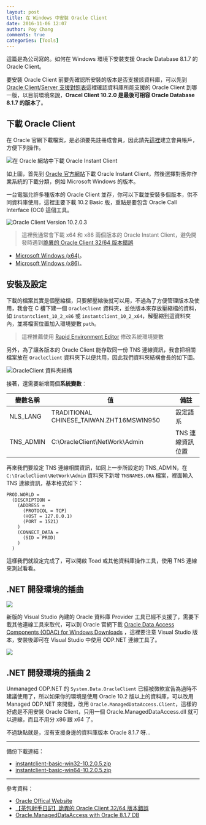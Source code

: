 ```yaml
---
layout: post
title: 在 Windows 中安裝 Oracle Client
date: 2016-11-06 12:07
author: Poy Chang
comments: true
categories: [Tools]
---
```

這篇是為公司寫的。如何在 Windows 環境下安裝支援 Oracle Database 8.1.7 的 Oracle Client。

要安裝 Oracle Client 前要先確認所安裝的版本是否支援該資料庫，可以先到 [Oracle Client/Server 支援對照表](https://blog.poychang.net/oracle-client-server-interoperability/)這裡確認資料庫所能支援的 Oracle Client 到哪一版，以目前環境來說，**Oracel Client 10.2.0 是最後可相容 Oracle Database 8.1.7 的版本**了。

## 下載 Oracle Client

在 Oracle 官網下載檔案，是必須要先註冊成會員，因此請先[這裡](https://login.oracle.com/mysso/signon.jsp)建立會員帳戶，方便下列操作。

![在 Oracle 網站中下載 Oracle Instant Client](http://i.imgur.com/Jav5yX3.png)

如上圖，首先到 [Oracle 官方網站](https://www.oracle.com/)下載 Oracle Instant Client，然後選擇對應你作業系統的下載分類，例如 Microsoft Windows 的版本。

一台電腦允許多種版本的 Oracle Client 並存，你可以下載並安裝多個版本，供不同資料庫使用，這裡主要下載 10.2 Basic 版，重點是要包含 Oracle Call Interface (OCI) 這個工具。

![Oracle Client Version 10.2.0.3 ](http://i.imgur.com/gSceeLv.png)

>這裡我通常會下載 x64 和 x86 兩個版本的 Oracle Instant Client，避免開發時遇到[詭異的 Oracle Client 32/64 版本錯誤](http://blog.darkthread.net/post-2016-05-21-weird-oracle-client-3264-error.aspx)

* [Microsoft Windows (x64)](http://www.oracle.com/technetwork/topics/winx64soft-089540.html)。
* [Microsoft Windows (x86)](http://www.oracle.com/technetwork/topics/winsoft-085727.html)。

## 安裝及設定

下載的檔案其實是個壓縮檔，只要解壓縮後就可以用，不過為了方便管理版本及使用，我會在 C 槽下建一個 `OracleClient` 資料夾，並依版本來存放壓縮檔的資料，如 `instantclient_10_2_x86` 或 `instantclient_10_2_x64`，解壓縮到這資料夾內，並將檔案位置加入環境變數 `path`。

>這裡推薦使用 [Rapid Environment Editor](http://www.rapidee.com/en/about) 修改系統環境變數

另外，為了讓各版本的 Oracle Client 能存取同一份 TNS 連線資訊，我會把相關檔案放在 `OracleClient` 資料夾下以便共用，因此我們資料夾結構會長的如下圖。

![OracleClient 資料夾結構](http://i.imgur.com/knx3JXE.png)

接著，還需要新增兩個**系統變數**：

<table class="table table-striped">
<thead>
  <tr>
    <th>變數名稱</th>
	<th>值</th>
	<th>備註</th>
  </tr>
</thead>
<tbody>
  <tr>
    <td>NLS_LANG</td>
	<td>TRADITIONAL CHINESE_TAIWAN.ZHT16MSWIN950</td>
	<td>設定語系</td>
  </tr>
  <tr>
    <td>TNS_ADMIN</td>
	<td>C:\OracleClient\NetWork\Admin</td>
	<td>TNS 連線資訊位置</td>
  </tr>
</tbody>
</table>

再來我們要設定 TNS 連線相關資訊，如同上一步所設定的 TNS_ADMIN，在 `C:\OracleClient\NetWork\Admin` 資料夾下新增 `TNSNAMES.ORA` 檔案，裡面輸入 TNS 連線資訊，基本格式如下：

```
PROD.WORLD = 
  (DESCRIPTION = 
    (ADDRESS = 
      (PROTOCOL = TCP)
      (HOST = 127.0.0.1)
      (PORT = 1521)
    )
    (CONNECT_DATA = 
      (SID = PROD)
    )
  )
```

這樣我們就設定完成了，可以開啟 Toad 或其他資料庫操作工具，使用 TNS 連線來測試看看。

## .NET 開發環境的插曲

![](http://i.imgur.com/B7omCy4.png)

新版的 Visual Studio 內建的 Oracle 資料庫 Provider 工具已經不支援了，需要下載其他連線工具來取代，可以到 Oracle 官網下載 [Oracle Data Access Components (ODAC) for Windows Downloads](http://www.oracle.com/technetwork/topics/dotnet/downloads/index.html) ，這裡要注意 Visual Studio 版本，安裝後即可在 Visual Studio 中使用 ODP.NET 連線工具了。

![](http://i.imgur.com/L7APtzo.png)

## .NET 開發環境的插曲 2

Unmanaged ODP.NET 的 `System.Data.OracleClient` 已經被微軟宣告為過時不建議使用了，所以如果你的環境是使用 Oracle 10.2 版以上的資料庫，可以改用 Managed ODP.NET 來開發，改用 `Oracle.ManagedDataAccess.Client`，這樣的好處是不用安裝 Oracle Client，只用一個 Oracle.ManagedDataAccess.dll 就可以連線，而且不用分 x86 跟 x64 了。

不過缺點就是，沒有支援身邊的資料庫版本 Oracle 8.1.7 呀...

----------

備份下載連結：

* [instantclient-basic-win32-10.2.0.5.zip](https://1drv.ms/u/s!Aiwtjhj5fofrjYpmOjbA_yhviebYoQ)
* [instantclient-basic-win64-10.2.0.5.zip](https://1drv.ms/u/s!Aiwtjhj5fofrjYplZ1LZAHZlomo07g)

----------

參考資料：

* [Oracle Offical Website](https://www.oracle.com/)
* [【茶包射手日記】詭異的 Oracle Client 32/64 版本錯誤](http://blog.darkthread.net/post-2016-05-21-weird-oracle-client-3264-error.aspx)
* [Oracle.ManagedDataAccess with Oracle 8.1.7 DB](http://stackoverflow.com/questions/27546383/oracle-manageddataaccess-with-oracle-8-1-7-db)